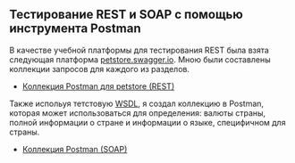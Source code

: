 ## Тестирование REST и SOAP с помощью инструмента Postman
В качестве учебной платформы для тестирования REST была взята следующая платформа <a target = "_blank" href = "https://petstore.swagger.io/">petstore.swagger.io</a>. Мною были составлены коллекции запросов для каждого из разделов.
<ul>
<li><a target = "_blank" href = "https://www.postman.com/cloudy-robot-688203/workspace/petstore/collection/31408658-9e6969a6-8fe0-4cb2-b565-f50084b1a704">Коллекция Postman для petstore (REST)</a></li>
</ul>
Также испольуя тетстовую <a target = "_blank" href = "http://webservices.oorsprong.org/websamples.countryinfo/CountryInfoService.wso?WSDL">WSDL</a>, я создал коллекцию в Postman, которая может использоваться для определения: валюты страны, полной информации о стране и информации о языке, специфичном для страны.
<ul>
<li><a target = "_blank" href = "https://www.postman.com/cloudy-robot-688203/workspace/petstore/collection/31408658-ce03edb3-8f29-400b-a356-9ee55fb125df">Коллекция Postman (SOAP)</a></li>
</ul>